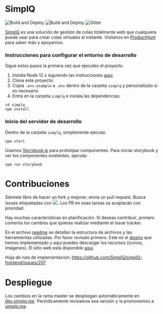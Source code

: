 # SimplQ

![Build and Deploy](https://img.shields.io/github/issues/SimplQ/simplQ-frontend)
![Build and Deploy](https://img.shields.io/github/license/SimplQ/simplQ-frontend)
![Gitter](https://img.shields.io/gitter/room/SimplQ/community)

[SimplQ](https://simplq.me) es una solución de gestión de colas totalmente web que cualquiera puede usar para crear colas virtuales al instante. Visítanos en [ProductHunt](https://www.producthunt.com/posts/simplq) para saber más y apoyarnos.

### Instrucciones para configurar el entorno de desarrollo

Sigue estos pasos la primera vez que ejecutes el proyecto.

1. Instala Node 12.x siguiendo las instrucciones [aqui](https://github.com/nodesource/distributions/blob/master/README.md#debinstall).
2. Clona este proyecto.
3. Copia `.env.example` a `.env` dentro de la carpeta `simplq` y personalízalo si es necesario.
4. Entra en la carpeta `simplq` e instala las dependencias:

```
cd simplq
npm install
```

### Inicio del servidor de desarrollo

Dentro de la carpeta `simplq`, simplemente ejecuta:

```
npm start
```

Usamos [Storybook.js](https://storybook.js.org/) para prototipar componentes. Para iniciar storybook y ver los componentes existentes, ejecuta:

```
npm run storybook
```

# Contribuciones

Siéntete libre de hacer un fork y mejorar; envía un pull request. Busca issues etiquetadas con ![](https://img.shields.io/github/labels/SimplQ/simplQ-frontend/You%20Can%20Do%20This). Los PR en esas tareas se aceptarán con prioridad.

Hay muchas características en planificación. Si deseas contribuir, primero comenta los cambios que quieras realizar mediante el issue tracker.

En el archivo [readme](/simplq/readme.md) se detallan la estructura de archivos y las herramientas utilizadas. Por favor revísalo primero. Este es el [diseño](https://xd.adobe.com/view/ad1db074-03bf-45b1-537b-98d9d524ec82-db2c/grid) que hemos implementado y aquí puedes descargar los recursos (iconos, imágenes). El sitio web está disponible [aquí](https://simplq.me/).

Hoja de ruta de implementación: https://github.com/SimplQ/simplQ-frontend/issues/207


# Despliegue

Los cambios en la rama master se despliegan automáticamente en [dev.simplq.me](https://dev.simplq.me/). Periódicamente revisamos esa versión y la promovemos a [simplq.me](https://simplq.me).
